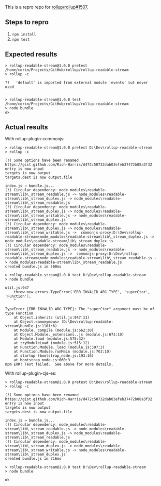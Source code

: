 This is a repro repo for [rollup/rollup#1507](https://github.com/rollup/rollup/issues/1507).

## Steps to repro

1. `npm install`
2. `npm test`

## Expected results

    > rollup-readable-stream@1.0.0 pretest /home/corin/Projects/GitHub/rollup/rollup-readable-stream
    > rollup -c

    ??   'default' is imported from external module 'events' but never used


    > rollup-readable-stream@1.0.0 test /home/corin/Projects/GitHub/rollup/rollup-readable-stream
    > node bundle
    ok

## Actual results

With rollup-plugin-commonjs:

```
> rollup-readable-stream@1.0.0 pretest D:\Dev\rollup-readable-stream
> rollup -c

(!) Some options have been renamed
https://gist.github.com/Rich-Harris/d472c50732dab03efeb37472b08a3f32
entry is now input
targets is now output
targets.dest is now output.file

index.js → bundle.js...
(!) Circular dependency: node_modules\readable-stream\lib\_stream_readable.js -> node_modules\readable-stream\lib\_stream_duplex.js -> node_modules\readable-stream\lib\_stream_readable.js
(!) Circular dependency: node_modules\readable-stream\lib\_stream_duplex.js -> node_modules\readable-stream\lib\_stream_writable.js -> node_modules\readable-stream\lib\_stream_duplex.js
(!) Circular dependency: node_modules\readable-stream\lib\_stream_duplex.js -> node_modules\readable-stream\lib\_stream_writable.js ->  commonjs-proxy:D:\Dev\rollup-readable-stream\node_modules\readable-stream\lib\_stream_duplex.js -> node_modules\readable-stream\lib\_stream_duplex.js
(!) Circular dependency: node_modules\readable-stream\lib\_stream_readable.js -> node_modules\readable-stream\lib\_stream_duplex.js ->  commonjs-proxy:D:\Dev\rollup-readable-stream\node_modules\readable-stream\lib\_stream_readable.js -> node_modules\readable-stream\lib\_stream_readable.js
created bundle.js in 560ms

> rollup-readable-stream@1.0.0 test D:\Dev\rollup-readable-stream
> node bundle

util.js:947
    throw new errors.TypeError('ERR_INVALID_ARG_TYPE', 'superCtor', 'Function');
    ^

TypeError [ERR_INVALID_ARG_TYPE]: The "superCtor" argument must be of type Function
    at Object.inherits (util.js:947:11)
    at Object.<anonymous> (D:\Dev\rollup-readable-stream\bundle.js:1101:6)
    at Module._compile (module.js:662:30)
    at Object.Module._extensions..js (module.js:673:10)
    at Module.load (module.js:575:32)
    at tryModuleLoad (module.js:515:12)
    at Function.Module._load (module.js:507:3)
    at Function.Module.runMain (module.js:703:10)
    at startup (bootstrap_node.js:193:16)
    at bootstrap_node.js:660:3
npm ERR! Test failed.  See above for more details.
```

With rollup-plugin-cjs-es:

```
> rollup-readable-stream@1.0.0 pretest D:\Dev\rollup-readable-stream
> rollup -c

(!) Some options have been renamed
https://gist.github.com/Rich-Harris/d472c50732dab03efeb37472b08a3f32
entry is now input
targets is now output
targets.dest is now output.file

index.js → bundle.js...
(!) Circular dependency: node_modules\readable-stream\lib\_stream_readable.js -> node_modules\readable-stream\lib\_stream_duplex.js -> node_modules\readable-stream\lib\_stream_readable.js
(!) Circular dependency: node_modules\readable-stream\lib\_stream_duplex.js -> node_modules\readable-stream\lib\_stream_writable.js -> node_modules\readable-stream\lib\_stream_duplex.js
created bundle.js in 716ms

> rollup-readable-stream@1.0.0 test D:\Dev\rollup-readable-stream
> node bundle

ok
```
